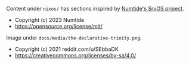 Content under `nixos/` has sections inspired by [Numtide's SrvOS project](https://github.com/numtide/srvos).
- Copyright (c) 2023 Numtide
- https://opensource.org/license/mit/

Image under `docs/media/the-declarative-trinity.png`.
- Copyright (c) 2021 reddit.com/u/SEbbaDK
- https://creativecommons.org/licenses/by-sa/4.0/
